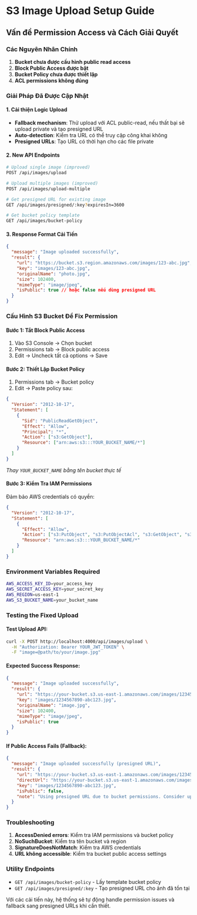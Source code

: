 # S3 Image Upload Setup Guide

## Vấn đề Permission Access và Cách Giải Quyết

### Các Nguyên Nhân Chính

1. **Bucket chưa được cấu hình public read access**
2. **Block Public Access được bật**
3. **Bucket Policy chưa được thiết lập**
4. **ACL permissions không đúng**

### Giải Pháp Đã Được Cập Nhật

#### 1. Cải thiện Logic Upload

- **Fallback mechanism**: Thử upload với ACL public-read, nếu thất bại sẽ upload private và tạo presigned URL
- **Auto-detection**: Kiểm tra URL có thể truy cập công khai không
- **Presigned URLs**: Tạo URL có thời hạn cho các file private

#### 2. New API Endpoints

```bash
# Upload single image (improved)
POST /api/images/upload

# Upload multiple images (improved)
POST /api/images/upload-multiple

# Get presigned URL for existing image
GET /api/images/presigned/:key?expiresIn=3600

# Get bucket policy template
GET /api/images/bucket-policy
```

#### 3. Response Format Cải Tiến

```json
{
  "message": "Image uploaded successfully",
  "result": {
    "url": "https://bucket.s3.region.amazonaws.com/images/123-abc.jpg",
    "key": "images/123-abc.jpg",
    "originalName": "photo.jpg",
    "size": 102400,
    "mimeType": "image/jpeg",
    "isPublic": true // hoặc false nếu dùng presigned URL
  }
}
```

### Cấu Hình S3 Bucket Để Fix Permission

#### Bước 1: Tắt Block Public Access

1. Vào S3 Console → Chọn bucket
2. Permissions tab → Block public access
3. Edit → Uncheck tất cả options → Save

#### Bước 2: Thiết Lập Bucket Policy

1. Permissions tab → Bucket policy
2. Edit → Paste policy sau:

```json
{
  "Version": "2012-10-17",
  "Statement": [
    {
      "Sid": "PublicReadGetObject",
      "Effect": "Allow",
      "Principal": "*",
      "Action": ["s3:GetObject"],
      "Resource": ["arn:aws:s3:::YOUR_BUCKET_NAME/*"]
    }
  ]
}
```

_Thay `YOUR_BUCKET_NAME` bằng tên bucket thực tế_

#### Bước 3: Kiểm Tra IAM Permissions

Đảm bảo AWS credentials có quyền:

```json
{
  "Version": "2012-10-17",
  "Statement": [
    {
      "Effect": "Allow",
      "Action": ["s3:PutObject", "s3:PutObjectAcl", "s3:GetObject", "s3:DeleteObject"],
      "Resource": "arn:aws:s3:::YOUR_BUCKET_NAME/*"
    }
  ]
}
```

### Environment Variables Required

```bash
AWS_ACCESS_KEY_ID=your_access_key
AWS_SECRET_ACCESS_KEY=your_secret_key
AWS_REGION=us-east-1
AWS_S3_BUCKET_NAME=your_bucket_name
```

### Testing the Fixed Upload

#### Test Upload API:

```bash
curl -X POST http://localhost:4000/api/images/upload \
  -H "Authorization: Bearer YOUR_JWT_TOKEN" \
  -F "image=@path/to/your/image.jpg"
```

#### Expected Success Response:

```json
{
  "message": "Image uploaded successfully",
  "result": {
    "url": "https://your-bucket.s3.us-east-1.amazonaws.com/images/1234567890-abc123.jpg",
    "key": "images/1234567890-abc123.jpg",
    "originalName": "image.jpg",
    "size": 102400,
    "mimeType": "image/jpeg",
    "isPublic": true
  }
}
```

#### If Public Access Fails (Fallback):

```json
{
  "message": "Image uploaded successfully (presigned URL)",
  "result": {
    "url": "https://your-bucket.s3.us-east-1.amazonaws.com/images/1234567890-abc123.jpg?X-Amz-Algorithm=...",
    "directUrl": "https://your-bucket.s3.us-east-1.amazonaws.com/images/1234567890-abc123.jpg",
    "key": "images/1234567890-abc123.jpg",
    "isPublic": false,
    "note": "Using presigned URL due to bucket permissions. Consider updating bucket policy for public access."
  }
}
```

### Troubleshooting

1. **AccessDenied errors**: Kiểm tra IAM permissions và bucket policy
2. **NoSuchBucket**: Kiểm tra tên bucket và region
3. **SignatureDoesNotMatch**: Kiểm tra AWS credentials
4. **URL không accessible**: Kiểm tra bucket public access settings

### Utility Endpoints

- `GET /api/images/bucket-policy` - Lấy template bucket policy
- `GET /api/images/presigned/:key` - Tạo presigned URL cho ảnh đã tồn tại

Với các cải tiến này, hệ thống sẽ tự động handle permission issues và fallback sang presigned URLs khi cần thiết.
